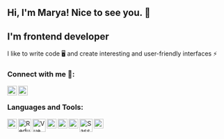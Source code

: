 ## Hi, I'm Marya! Nice to see you. 👋

## I'm frontend developer 

I like to write code :desktop_computer: and create interesting and user-friendly interfaces ⚡

### Connect with me 💬:


[<img align="left" alt="MaryaKaysina" width="22px" src="https://www.svgrepo.com/show/271091/telegram.svg" target='_blank'/>][telegram]
[<img align="left" alt="MaryaKaysina" width="22px" src="https://www.svgrepo.com/show/353812/google-gmail.svg" target='_blank'/>][gmail]

[telegram]: https://t.me/MaryaKaysina
[gmail]: mailto:linkinpark335@gmail.com

<br />

### Languages and Tools:

<img align="left" alt="React" width="22px" src="https://www.svgrepo.com/show/354259/react.svg"/>
<img align="left" alt="Redux" width="30px" src="https://www.svgrepo.com/show/452093/redux.svg"/>
<img align="left" alt="Vue" width="30px" src="https://www.svgrepo.com/show/452130/vue.svg"/>
<img align="left" alt="JavaScript" width="22px" src="https://cdn.worldvectorlogo.com/logos/javascript-1.svg"/>
<img align="left" alt="HTML5" width="22px" src="https://cdn.worldvectorlogo.com/logos/html-1.svg"/>
<img align="left" alt="CSS" width="22px" src="https://cdn.worldvectorlogo.com/logos/css-3.svg"/>
<img align="left" alt="Sass" width="30px" src="https://www.svgrepo.com/show/374061/sass.svg"/>
<img align="left" alt="Figma" width="22px" src="https://www.svgrepo.com/show/353733/figma.svg"/>
